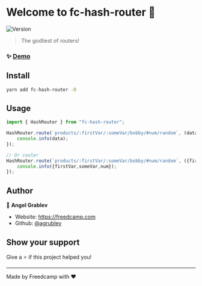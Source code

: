 # Welcome to fc-hash-router 👋
<p>
  <img alt="Version" src="https://img.shields.io/badge/version-1.0.0-blue.svg?cacheSeconds=2592000" />
</p>

> The godliest of routers!

### ✨ [Demo](https://fc-hash-router.surge.sh)

## Install

```sh
yarn add fc-hash-router -D
```

## Usage

```js
import { HashRouter } from "fc-hash-router";

HashRouter.route(`products/:firstVar/:someVar/bobby/#num/random`, (data) => {
  	console.info(data);
});

// Or cooler
HashRouter.route(`products/:firstVar/:someVar/bobby/#num/random`, ({firstVar,someVar,num}) => {
  	console.info({firstVar,someVar,num});
});
```

## Author

👤 **Angel Grablev**

-   Website: https://freedcamp.com
-   Github: [@agrublev](https://github.com/agrublev)

## Show your support

Give a ⭐️ if this project helped you!

---

Made by Freedcamp with ❤️
